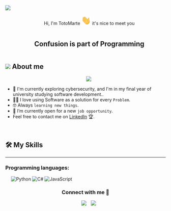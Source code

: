 
<!--horizontal divider(gradiant)-->
<img src="https://user-images.githubusercontent.com/73097560/115834477-dbab4500-a447-11eb-908a-139a6edaec5c.gif">

<!--h1 without bottom border-->
<div id="user-content-toc">
  <ul align="center">
    <summary>Hi, I'm TotoMarte <img src="https://raw.githubusercontent.com/ABSphreak/ABSphreak/master/gifs/Hi.gif" width="30px"> it's nice to meet you
</summary>
  </ul>
</div>




<!--h2 without bottom border-->
<div id="user-content-toc">
  <ul align="center">
    <summary><h2 style="display: inline-block">Confusion is part of Programming</h2></summary>
  </ul>
</div>




## <picture><img src = "https://github.com/7oSkaaa/7oSkaaa/blob/main/Images/about_me.gif?raw=true" width = 50px></picture> About me

<picture> <img align="right" src="https://github.com/7oSkaaa/7oSkaaa/blob/main/Images/Right_Side.gif?raw=true" width = 250px></picture>

<br>


- 🌱 I'm currently exploring cybersecurity, and I'm in my final year of university studying software development..
- :technologist: I love using Software as a solution for every `Problem`.
- :nerd_face: Always `learning new things`.
- :thinking: I’m currently open for a new `job opportunity`.
- Feel free to contact me on [LinkedIn](https://www.linkedin.com/in/tomasmartelon/) 🏆.
<br>




  ## 🛠️ My Skills
-------------------
### Programming languages:
&emsp;
![Python]([https://img.shields.io/npm/v/npm.svg?logo=python)
![C#](https://img.shields.io/npm/v/npm.svg?logo=C#)
![JavaScript](https://img.shields.io/npm/v/npm.svg?logo=javascript)





<h3 align="center" >Connect with me 🤝 </h3>

<p align="center">

 <div align="center"  class="icons-social" style="margin-left: 10px;">
        <a   target="_blank" href="https://www.linkedin.com/in/tomasmartelon/">
			<img src="https://img.icons8.com/doodle/40/000000/linkedin--v2.png" style="margin-left: 10px;" ></a>
        <a style="margin-left: 10px;" target="_blank" href="https://github.com/TotoMarte99">
		<img src="https://img.icons8.com/doodle/40/000000/github--v1.png"></a>
      </div>

</p>



